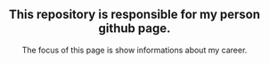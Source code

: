 <!--# marcelsantana.github.io-->
<h2 align="center">This repository is responsible for my person github page.</h2>
<p align="center">The focus of this page is show informations about my career.</p>